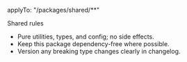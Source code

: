 applyTo: "/packages/shared/**"

Shared rules
- Pure utilities, types, and config; no side effects.
- Keep this package dependency-free where possible.
- Version any breaking type changes clearly in changelog.
